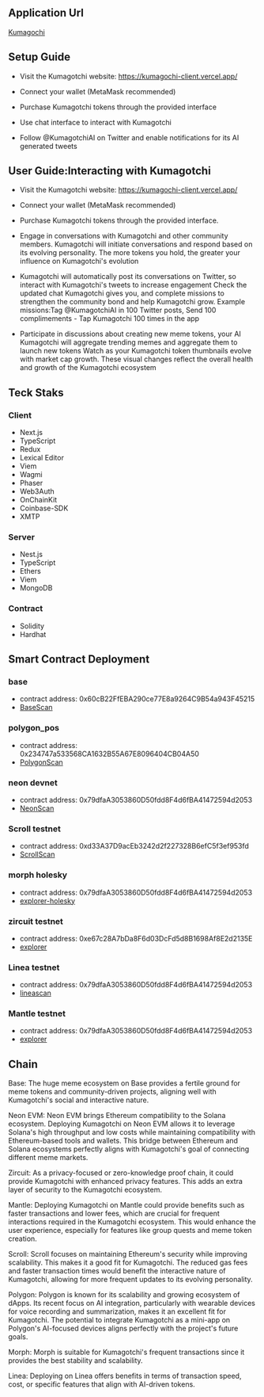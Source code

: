 ## Application Url

[Kumagochi](https://kumagochi-client.vercel.app)

## Setup Guide

- Visit the Kumagotchi website: https://kumagochi-client.vercel.app/

- Connect your wallet (MetaMask recommended)

- Purchase Kumagotchi tokens through the provided interface

- Use chat interface to interact with Kumagotchi

- Follow @KumagotchiAI on Twitter and enable notifications for its AI generated tweets

## User Guide:Interacting with Kumagotchi

- Visit the Kumagotchi website: https://kumagochi-client.vercel.app/

- Connect your wallet (MetaMask recommended)

- Purchase Kumagotchi tokens through the provided interface.

- Engage in conversations with Kumagotchi and other community members. Kumagotchi will initiate conversations and respond based on its evolving personality. The more tokens you hold, the greater your influence on Kumagotchi's evolution

- Kumagotchi will automatically post its conversations on Twitter, so interact with Kumagotchi's tweets to increase engagement
Check the updated chat Kumagotchi gives you, and complete missions to strengthen the community bond and help Kumagotchi grow. Example missions:Tag @KumagotchiAI in 100 Twitter posts, Send 100 complimements - Tap Kumagotchi 100 times in the app

- Participate in discussions about creating new meme tokens, your AI Kumagotchi will aggregate trending memes and aggregate them to launch new tokens
Watch as your Kumagotchi token thumbnails evolve with market cap growth. These visual changes reflect the overall health and growth of the Kumagotchi ecosystem

## Teck Staks

### Client
- Next.js
- TypeScript
- Redux
- Lexical Editor
- Viem
- Wagmi
- Phaser
- Web3Auth
- OnChainKit
- Coinbase-SDK
- XMTP

### Server
- Nest.js
- TypeScript
- Ethers
- Viem
- MongoDB

### Contract
- Solidity
- Hardhat
  
## Smart Contract Deployment

### base

- contract address: 0x60cB22FfEBA290ce77E8a9264C9B54a943F45215
- [BaseScan](https://basescan.org/address/0x60cB22FfEBA290ce77E8a9264C9B54a943F45215)

### polygon_pos

- contract address: 0x234747a533568CA1632B55A67E8096404CB04A50
- [PolygonScan](https://polygonscan.com/address/0x234747a533568CA1632B55A67E8096404CB04A50)

### neon devnet

- contract address: 0x79dfaA3053860D50fdd8F4d6fBA41472594d2053
- [NeonScan](https://devnet.neonscan.org/address/0x79dfaa3053860d50fdd8f4d6fba41472594d2053)

### Scroll testnet

- contract address: 0xd33A37D9acEb3242d2f227328B6efC5f3ef953fd
- [ScrollScan](https://sepolia.scrollscan.com/address/0xd33A37D9acEb3242d2f227328B6efC5f3ef953fd)

### morph holesky

- contract address: 0x79dfaA3053860D50fdd8F4d6fBA41472594d2053
- [explorer-holesky](https://explorer-holesky.morphl2.io/address/0x79dfaA3053860D50fdd8F4d6fBA41472594d2053)

### zircuit testnet

- contract address: 0xe67c28A7bDa8F6d03DcFd5d8B1698Af8E2d2135E
- [explorer](https://explorer.testnet.zircuit.com/address/0xe67c28A7bDa8F6d03DcFd5d8B1698Af8E2d2135E)

### Linea testnet

- contract address: 0x79dfaA3053860D50fdd8F4d6fBA41472594d2053
- [lineascan](https://sepolia.lineascan.build/address/0x79dfaA3053860D50fdd8F4d6fBA41472594d2053)

### Mantle testnet

- contract address: 0x79dfaA3053860D50fdd8F4d6fBA41472594d2053
- [explorer](https://explorer.sepolia.mantle.xyz/address/0x79dfaA3053860D50fdd8F4d6fBA41472594d2053)

## Chain
Base: The huge meme ecosystem on Base provides a fertile ground for meme tokens and community-driven projects, aligning well with Kumagotchi's social and interactive nature.

Neon EVM: Neon EVM brings Ethereum compatibility to the Solana ecosystem. Deploying Kumagotchi on Neon EVM allows it to leverage Solana's high throughput and low costs while maintaining compatibility with Ethereum-based tools and wallets. This bridge between Ethereum and Solana ecosystems perfectly aligns with Kumagotchi's goal of connecting different meme markets.

Zircuit: As a privacy-focused or zero-knowledge proof chain, it could provide Kumagotchi with enhanced privacy features. This adds an extra layer of security to the Kumagotchi ecosystem.

Mantle: Deploying Kumagotchi on Mantle could provide benefits such as faster transactions and lower fees, which are crucial for frequent interactions required in the Kumagotchi ecosystem. This would enhance the user experience, especially for features like group quests and meme token creation.

Scroll: Scroll focuses on maintaining Ethereum's security while improving scalability. This makes it a good fit for Kumagotchi. The reduced gas fees and faster transaction times would benefit the interactive nature of Kumagotchi, allowing for more frequent updates to its evolving personality.

Polygon: Polygon is known for its scalability and growing ecosystem of dApps. Its recent focus on AI integration, particularly with wearable devices for voice recording and summarization, makes it an excellent fit for Kumagotchi. The 
potential to integrate Kumagotchi as a mini-app on Polygon's AI-focused devices aligns perfectly with the project's future goals.

Morph: Morph is suitable for Kumagotchi's frequent transactions since it provides the best stability and scalability.

Linea: Deploying on Linea offers benefits in terms of transaction speed, cost, or specific features that align with AI-driven tokens.
